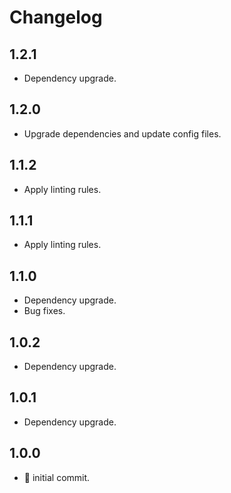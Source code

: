 # Changelog

## 1.2.1

-   Dependency upgrade.

## 1.2.0

-   Upgrade dependencies and update config files.

## 1.1.2

-   Apply linting rules.

## 1.1.1

-   Apply linting rules.

## 1.1.0

-   Dependency upgrade.
-   Bug fixes.

## 1.0.2

-   Dependency upgrade.

## 1.0.1

-   Dependency upgrade.

## 1.0.0

-   :tada: initial commit.
